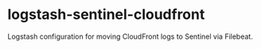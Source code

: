 # logstash-sentinel-cloudfront
Logstash configuration for moving CloudFront logs to Sentinel via Filebeat.
